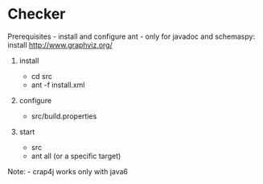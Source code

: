 Checker
=======
Prerequisites
	- install and configure ant 
	- only for javadoc and schemaspy: install http://www.graphviz.org/
	
1. install
	 - cd src
	 - ant -f install.xml
	 
2. configure
	- src/build.properties
	
3. start
	- src
	- ant all (or a specific target)
		
Note: 
	- crap4j works only with java6
